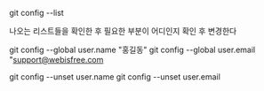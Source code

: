 git config --list

나오는 리스트들을 확인한 후 필요한 부분이 어디인지 확인 후 변경한다

git config --global user.name "홍길동"
git config --global user.email "support@webisfree.com

git config --unset user.name
git config --unset user.email


